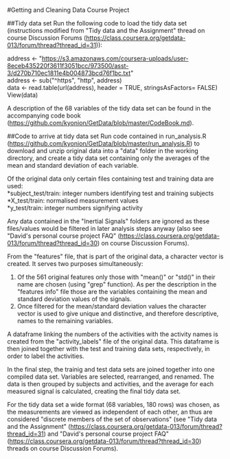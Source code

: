 #Getting and Cleaning Data Course Project

##Tidy data set
Run the following code to load the tidy data set (instructions modified from "Tidy data and the Assignment" thread on course Discussion Forums (https://class.coursera.org/getdata-013/forum/thread?thread_id=31)):

address <- "https://s3.amazonaws.com/coursera-uploads/user-8eceb435220f3611f3051bcc/973500/asst-3/d270b710ec1811e4b004873bcd76f1bc.txt"  
address <- sub("^https", "http", address)  
data <- read.table(url(address), header = TRUE, stringsAsFactors= FALSE)  
View(data)

A description of the 68 variables of the tidy data set can be found in the accompanying code book (https://github.com/kyonion/GetData/blob/master/CodeBook.md).

##Code to arrive at tidy data set
Run code contained in run_analysis.R (https://github.com/kyonion/GetData/blob/master/run_analysis.R) to download and unzip original data into a "data" folder in the working directory, and create a tidy data set containing only the averages of the mean and standard deviation of each variable.

Of the original data only certain files containing test and training data are used:  
*subject_test/train: integer numbers identifying test and training subjects  
*X_test/train: normalised measurement values  
*y_test/train: integer numbers signifying activity

Any data contained in the "Inertial Signals" folders are ignored as these files/values would be filtered in later analysis steps anyway (also see "David's personal course project FAQ" (https://class.coursera.org/getdata-013/forum/thread?thread_id=30) on course Discussion Forums).

From the "features" file, that is part of the original data, a character vector is created. It serves two purposes simultaneously:
1) Of the 561 original features only those with "mean()" or "std()" in their name are chosen (using "grep" function). As per the description in the "features info" file those are the variables containing the mean and standard deviation values of the signals.
2) Once filtered for the mean/standard deviation values the character vector is used to give unique and distinctive, and therefore descriptive, names to the remaining variables.

A dataframe linking the numbers of the activities with the activity names is created from the "activity_labels" file of the original data. This dataframe is then joined together with the test and training data sets, respectively, in order to label the activities.

In the final step, the trainig and test data sets are joined together into one compiled data set. Variables are selected, rearranged, and renamed. The data is then grouped by subjects and activities, and the average for each measured signal is calculated, creating the final tidy data set.

For the tidy data set a wide format (68 variables, 180 rows) was chosen, as the measurements are viewed as independent of each other, an thus are considered "discrete members of the set of observations" (see "Tidy data and the Assignment" (https://class.coursera.org/getdata-013/forum/thread?thread_id=31) and "David's personal course project FAQ" (https://class.coursera.org/getdata-013/forum/thread?thread_id=30) threads on course Discussion Forums).